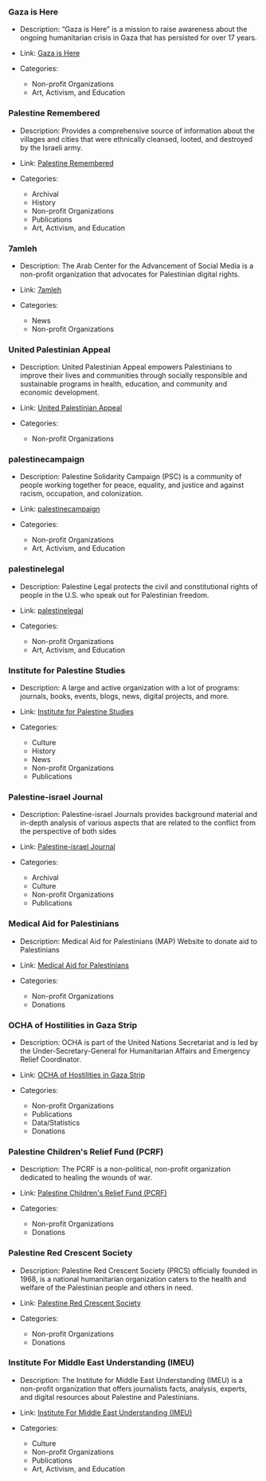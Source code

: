 ### Gaza is Here

- Description: “Gaza is Here” is a mission to raise awareness about the ongoing humanitarian crisis in Gaza that has persisted for over 17 years.
- Link: [Gaza is Here](https://gazaishere.com)
- Categories:
  
    - Non-profit Organizations
    - Art, Activism, and Education
  

### Palestine Remembered

- Description: Provides a comprehensive source of information about the villages and  cities that were ethnically cleansed, looted, and destroyed by the Israeli army.
- Link: [Palestine Remembered](https://palestineremembered.com)
- Categories:
  
    - Archival
    - History
    - Non-profit Organizations
    - Publications
    - Art, Activism, and Education
  

### 7amleh

- Description: The Arab Center for the Advancement of Social Media is a non-profit organization that advocates for Palestinian digital rights.
- Link: [7amleh](https://7amleh.org/)
- Categories:
  
    - News
    - Non-profit Organizations
  

### United Palestinian Appeal

- Description: United Palestinian Appeal empowers Palestinians to improve their lives and communities through socially responsible and sustainable programs in health, education, and community and economic development.
- Link: [United Palestinian Appeal](https://upaconnect.org/)
- Categories:
  
    - Non-profit Organizations
  

### palestinecampaign

- Description: Palestine Solidarity Campaign (PSC) is a community of people working together for peace, equality, and justice and against racism, occupation, and colonization.
- Link: [palestinecampaign](https://palestinecampaign.org/)
- Categories:
  
    - Non-profit Organizations
    - Art, Activism, and Education
  

### palestinelegal

- Description: Palestine Legal protects the civil and constitutional rights of people in the U.S. who speak out for Palestinian freedom.
- Link: [palestinelegal](https://palestinelegal.org/)
- Categories:
  
    - Non-profit Organizations
    - Art, Activism, and Education
  

### Institute for Palestine Studies

- Description: A large and active organization with a lot of programs: journals, books, events, blogs, news, digital projects, and more.
- Link: [Institute for Palestine Studies](https://www.palestine-studies.org)
- Categories:
  
    - Culture
    - History
    - News
    - Non-profit Organizations
    - Publications
  

### Palestine-israel Journal

- Description: Palestine-israel Journals provides background material and in-depth analysis of various aspects that are related to the conflict from the perspective of both sides
- Link: [Palestine-israel Journal](https://pij.org/)
- Categories:
  
    - Archival
    - Culture
    - Non-profit Organizations
    - Publications
  

### Medical Aid for Palestinians

- Description: Medical Aid for Palestinians (MAP) Website to donate aid to Palestinians
- Link: [Medical Aid for Palestinians](https://www.map.org.uk/)
- Categories:
  
    - Non-profit Organizations
    - Donations
  

### OCHA of Hostilities in Gaza Strip

- Description: OCHA is part of the United Nations Secretariat and is led by the Under-Secretary-General for Humanitarian Affairs and Emergency Relief Coordinator.
- Link: [OCHA of Hostilities in Gaza Strip](https://www.ochaopt.org/)
- Categories:
  
    - Non-profit Organizations
    - Publications
    - Data/Statistics
    - Donations
  

### Palestine Children's Relief Fund (PCRF)

- Description: The PCRF is a non-political, non-profit organization dedicated to healing the wounds of war.
- Link: [Palestine Children's Relief Fund (PCRF)](https://www.pcrf.net/)
- Categories:
  
    - Non-profit Organizations
    - Donations
  

### Palestine Red Crescent Society

- Description: Palestine Red Crescent Society (PRCS) officially founded in 1968, is a national humanitarian organization caters to the health and welfare of the Palestinian people and others in need.
- Link: [Palestine Red Crescent Society](https://www.palestinercs.org)
- Categories:
  
    - Non-profit Organizations
    - Donations
  

### Institute For Middle East Understanding (IMEU)

- Description: The Institute for Middle East Understanding (IMEU) is a non-profit organization that offers journalists facts, analysis, experts, and digital resources about Palestine and Palestinians.
- Link: [Institute For Middle East Understanding (IMEU)](https://imeu.org/)
- Categories:
  
    - Culture
    - Non-profit Organizations
    - Publications
    - Art, Activism, and Education
  
